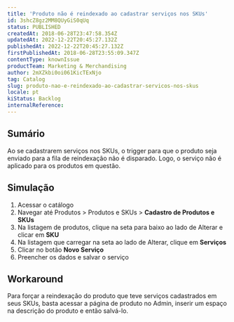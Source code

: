 ```yaml
---
title: 'Produto não é reindexado ao cadastrar serviços nos SKUs'
id: 3shcZ8gz2MM8QUyGiS0qUq
status: PUBLISHED
createdAt: 2018-06-28T23:47:58.354Z
updatedAt: 2022-12-22T20:45:27.132Z
publishedAt: 2022-12-22T20:45:27.132Z
firstPublishedAt: 2018-06-28T23:55:09.347Z
contentType: knownIssue
productTeam: Marketing & Merchandising
author: 2mXZkbi0oi061KicTExNjo
tag: Catalog
slug: produto-nao-e-reindexado-ao-cadastrar-servicos-nos-skus
locale: pt
kiStatus: Backlog
internalReference: 
---
```


## Sumário

Ao se cadastrarem serviços nos SKUs, o trigger para que o produto seja enviado para a fila de reindexação não é disparado. Logo, o serviço não é aplicado para os produtos em questão.

## Simulação

1. Acessar o catálogo
2. Navegar até Produtos > Produtos e SKUs > __Cadastro de Produtos e SKUs__
3. Na listagem de produtos, clique na seta para baixo ao lado de Alterar e clicar em __SKU__
4. Na listagem que carregar na seta ao lado de Alterar, clique em __Serviços__
5. Clicar no botão __Novo Serviço__
6. Preencher os dados e salvar o serviço

## Workaround

Para forçar a reindexação do produto que teve serviços cadastrados em seus SKUs, basta acessar a página de produto no Admin, inserir um espaço na descrição do produto e então salvá-lo.

